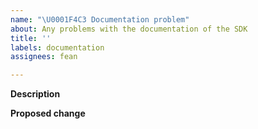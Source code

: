 ```yaml
---
name: "\U0001F4C3 Documentation problem"
about: Any problems with the documentation of the SDK
title: ''
labels: documentation
assignees: fean

---
```


**Description**  
<!-- A clear and concise description of the problem. -->

**Proposed change**  
<!--- What would you like to see changed in the documentation. -->
